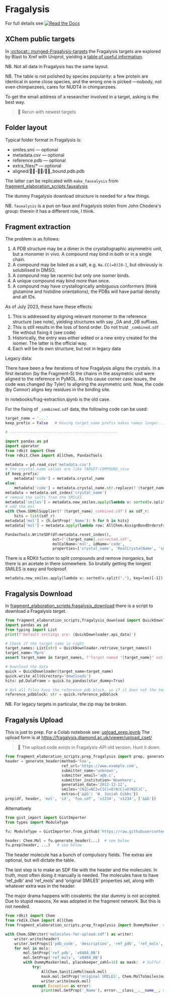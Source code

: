 # Fragalysis
For full details see [![Read the Docs](https://img.shields.io/readthedocs/fragment-hit-follow-up-chemistry)](https://fragment-hit-follow-up-chemistry.readthedocs.io/en/latest/fragment_elaboration_scripts.html)

## XChem public targets

In [:octocat:: munged-Fragalysis-targets](https://github.com/matteoferla/munged-Fragalysis-targets)
the Fragalysis targets are explored by Blast to Xref with Uniprot,
yielding a [table of useful information](https://github.com/matteoferla/munged-Fragalysis-targets/blob/main/targets.csv).

NB. Not all data in Fragalysis has the same layout.

NB. The table is not polished by species popularity: a few protein are identical in some close species,
and the wrong one is picked —nobody, not even chimpanzees, cares for NUDT4 in chimpanzees.

To get the email address of a researcher involved in a target, asking is the best way.

> :construction: Rerun with newest targets

## Folder layout

Typical folder format in Fragalysis is:

* smiles.smi — optional
* metadata.csv — optional
* reference.pdb — optional
* extra_files/* — optional
* aligned/👻👻-👾👾/👾👾_bound.pdb.pdb

The latter can be replicated with `make_fauxalysis` from [fragment_elaboration_scripts.fauxalysis](fragment_elaboration_scripts/fauxalysis.py)

The dummy Fragalysis download structure is needed for a few things.

NB. `fauxalysis` is a pun on faux and Fragalysis stolen from John Chodera's group: therein it has a different role, I think.

## Fragment extraction

The problem is as follows:

1. A PDB structure may be a dimer in the crystallographic asymmetric unit, but a monomer in vivo. A compound may bind in both or in a single chain.
2. A compound may be listed as a salt, e.g. `Na.CC(=O)[O-]`, but obviously is solubilised in DMSO.
3. A compound may be racemic but only one isomer binds. 
4. A unique compound may bind more than once.
5. A compound may have crystallogrically ambiguous conformers (think glutamine and histidine orientations), the PDBs will have partial density and alt IDs.

As of July 2023, these have these effects:

1. This is addressed by aligning relevant monomer to the reference structure (see note), yielding structures with say _0A and _0B suffixes.
2. This is still results in the loss of bond order. Do not trust `_combined.sdf` file without fixing it  (see code)
3. Historically, the entry was either edited or a new entry created for the isomer. The latter is the official way.
4. Each will be its own structure, but not in legacy data

Legacy data:

There have been a few iterations of how Fragalysis aligns the crystals.
In a first iteration (by the Fragment-5) the chains in the assymetric unit were aligned to the reference in PyMOL.
As this cause corner case issues, the code was changed (by Tyler) to aligning the asymmetric unit.
Now, the code (by Connor) aligns key residues in the binding site.

In notebooks/frag-extraction.ipynb is the old case.

For the fixing of `_combined.sdf` data, the following code can be used:

```python
target_name = '...'
keep_prefix = False   # Having target_name prefix makes names longer... but easier to split etc.

# ------------------------------------------------

import pandas as pd
import operator
from rdkit import Chem
from rdkit.Chem import AllChem, PandasTools

metadata = pd.read_csv('metadata.csv')
# the crystal_name values are like TARGET-COMPOUND_\n\w
if keep_prefix:
    metadata['code'] = metadata.crystal_name
else:
    metadata['code'] = metadata.crystal_name.str.replace(f'{target_name}-', '')
metadata = metadata.set_index('crystal_name')
# remove the salts from the SMILES
metadata['smiles'] = metadata.new_smiles.apply(lambda v: sorted(v.split('.'), key=len)[-1])
# add the mol
with Chem.SDMolSupplier(f'{target_name}_combined.sdf') as sdf_r:
    hits = list(sdf_r)
metadata['mol'] = {h.GetProp('_Name'): h for h in hits}
metadata['mol'] = metadata.apply(lambda row: AllChem.AssignBondOrdersFromTemplate(Chem.MolFromSmiles(row.smiles), row.mol), axis=1)

PandasTools.WriteSDF(df=metadata.reset_index(), 
                     out=f'{target_name}.corrected.sdf',
                     molColName='mol', idName='code',
                     properties=['crystal_name', 'RealCrystalName', 'smiles', 'alternate_name', 'site_name'])
```

There is a RDKit fuction to split compounds and remove inorganics, but there is an acetate in there somewhere.
So brutally getting the longest SMILES is easy and foolproof.

    metadata.new_smiles.apply(lambda v: sorted(v.split('.'), key=len)[-1])


## Fragalysis Download

In [fragment_elaboration_scripts.fragalysis_download](fragment_elaboration_scripts/fragalysis_download.py) there is a script to download a Fragalysis target.

```python
from fragment_elaboration_scripts,fragalysis_download import QuickDownloader
import pandas as pd
from typing import List
print(f'Default settings are: {QuickDownloader.api_data}')

# Check if the target name is right
target_names: List[str] = QuickDownloader.retrieve_target_names()
target_name='Mpro'
assert target_name in target_names, f'Target named "{target_name}" not found in the list of targets'

# Download the data
quick = QuickDownloader(target_name=target_name)
quick.write_all(directory='downloads')
hits: pd.DataFrame = quick.to_pandas(star_dummy=True)

# Not all files have the reference pdb block, so if it does not the template is returned:
reference_pdbblock: str = quick.reference_pdbblock
```

NB. For legacy targets in particular, the zip may be broken.

## Fragalysis Upload

This is just to prep.
For a Colab notebook see: [upload_prep.ipynb](https://colab.research.google.com/github/matteoferla/Fragment-hit-follow-up-chemistry/blob/main/colab/upload_prep.ipynb)
The upload form is at https://fragalysis.diamond.ac.uk/viewer/upload_cset/
> :construction: The upload code exists in Fragalysis-API old version. Hunt it down.

```python
from fragment_elaboration_scripts.prep_fragalysis import prep, generate_header
header = generate_header(method='Foo',
                         ref_url='https://www.example.com',
                         submitter_name='unknown',
                         submitter_email='a@b.c',
                         submitter_institution='Nowehere',
                         generation_date='2012-12-12',
                         smiles='CN1C=NC2=C1C(=O)N(C(=O)N2C)C',
                         extras={'∆∆G': 'W. Josiah Gibbs'})
prep(df, header, 'mol', 'id', 'foo.sdf', 'x1234', 'x1234', ['∆∆G'])
```
Alternatively
```python
from gist_import import GistImporter
from types import ModuleType

fu: ModuleType = GistImporter.from_github('https://raw.githubusercontent.com/matteoferla/Fragment-hit-follow-up-chemistry/main/fragment_elaboration_scripts/prep_fragalysis.py').to_module()

header: Chem.Mol = fu.generate_header(...)  # see below
fu.prep(header, ...)   # see below
```


The header molecule has a bunch of compulsory fields. The extras are optional, but will dictate the table.

The last step is to make an SDF file with the header and the molecules.
In truth, most often doing it manually is needed.
The molecules have to have 'ref_pdb' and 'ref_mols' and 'original SMILES' properties set,
along with whatever extra was in the header.

The major drama happens with covalents: the star dummy is not accepted.
Due to stupid reasons, Xe was adopted in the fragment network. But this is not needed.

```python
from rdkit import Chem
from rkdik.Chem import AllChem
from fragment_elaboration_scripts.prep_fragalysis import DummyMasker  # from rdkit_to_params.utils

with Chem.SDWriter('molecules-for-upload.sdf') as writer:
    writer.write(header)
    writer.SetProps(['pdb_code', 'description', 'ref_pdb', 'ref_mols', 'original SMILES'])
    for mol in mols:
        mol.SetProp('ref_pdb', 'x0404_0B')
        mol.SetProp('ref_mols', 'x0404_0B')
        with DummyMasker(mol, placekeeper_zahl=16) as mask:  # Sulfur is 16. Xenon is 54
            try:
                AllChem.SanitizeMol(mask.mol)
                mask.mol.SetProp('original SMILES', Chem.MolToSmiles(mask.mol))
                writer.write(mask.mol)
            except Exception as error:
                print(mol.GetProp('_Name'), error.__class__.__name__, str(error))
```